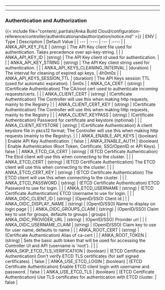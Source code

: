 
---
---
### Authentication and Authorization
{{< include file="content/_partials/Anka Build Cloud/configuration-reference/controller/authenticationandauthorization/notice.md" >}}
| ENV | Type | Description | Default Value |
| --- | :---: | --- | :---: |
| ANKA_API_KEY_FILE | (string) | The API Key client file used for authentication. Takes precedence over api-key-string. |  |
| ANKA_API_KEY_ID | (string) | The API Key client id used for authentication. |  |
| ANKA_API_KEY_STRING | (string) | The API Key client string used for authentication. |  |
| ANKA_API_KEYS_CLEANING_INTERVAL | (duration) | The interval for cleaning of expired api keys. | 4h0m0s |
| ANKA_API_KEYS_SESSION_TTL | (duration) | The API Keys session TTL (used for automatic expiration). | 5m0s |
| ANKA_CA_CERT | (string) | (Certificate Authentication) The CA/root cert used to authenticate incoming requests/certs. |  |
| ANKA_CLIENT_CERT | (string) | (Certificate Authentication) The Controller will use this when making http requests, mainly to the Registry |  |
| ANKA_CLIENT_CERT_KEY | (string) | (Certificate Authentication) The Controller will use this when making http requests, mainly to the Registry |  |
| ANKA_CLIENT_KEYPASS | (string) | (Certificate Authentication) Password for certificate and keystore (optional) |  |
| ANKA_CLIENT_KEYSTORE | (string) | (Certificate Authentication) A client keystore file in pkcs12 format; The Controller will use this when making http requests (mainly to the Registry). |  |
| ANKA_ENABLE_API_KEYS | (boolean) | Enable API Key Authentication. | false |
| ANKA_ENABLE_AUTH | (boolean) | Enable Authentication (Root Token, Certificate, SSO/OpenID or API Keys). | false |
| ANKA_ETCD_CA_CERT | (string) | (ETCD Certificate Authentication) The Etcd client will use this when connecting to the cluster. |  |
| ANKA_ETCD_CERT | (string) | (ETCD Certificate Authentication) The ETCD client will use this when connecting to the cluster. |  |
| ANKA_ETCD_CERT_KEY | (string) | (ETCD Certificate Authentication) The ETCD client will use this when connecting to the cluster. |  |
| ANKA_ETCD_PASSWORD | (string) | (ETCD Certificate Authentication) ETCD Password to use for login. |  |
| ANKA_ETCD_USERNAME | (string) | (ETCD Certificate Authentication) ETCD Username to use for login. |  |
| ANKA_OIDC_CLIENT_ID | (string) | (OpenID/SSO) Client id |  |
| ANKA_OIDC_DISPLAY_NAME | (string) | (OpenID/SSO) Name to display on login page |  |
| ANKA_OIDC_GROUPS_CLAIM | (string) | (OpenID/SSO) Claim key to use for groups, defaults to groups | groups |
| ANKA_OIDC_PROVIDER_URL | (string) | (OpenID/SSO) Provider url |  |
| ANKA_OIDC_USERNAME_CLAIM | (string) | (OpenID/SSO) Claim key to use for user name, defaults to name |  |
| ANKA_ROOT_CERT | (string) | (Certificate Authentication) Alias of ca-cert |  |
| ANKA_ROOT_TOKEN | (string) | Sets the basic auth token that will be used for accessing the Controller UI and API (username is 'root'). |  |
| ANKA_SKIP_ETCD_TLS_VERIFICATION | (boolean) | (ETCD Certificate Authentication) Don't verify ETCD TLS certificates (for self signed certificates). | false |
| ANKA_USE_ETCD_LOGIN | (boolean) | (ETCD Certificate Authentication) Enable ETCD client login with username and password. | false |
| ANKA_USE_ETCD_TLS | (boolean) | (ETCD Certificate Authentication) Use TLS certificates for authentication with ETCD cluster. | false |
